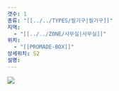 ```yaml
---
갯수: 1
종류: "[[../../TYPES/필기구|필기구]]"
지역:
  - "[[../../ZONE/사무실|사무실]]"
위치:
  - "[[PROMADE-BOX]]"
상세위치: S2
설명: 
---
```

![](http://192.168.50.22/devices/241123_IMG_0003.jpg)
